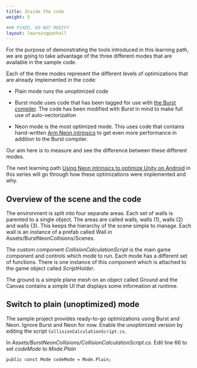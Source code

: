 ```yaml
---
title: Inside the code
weight: 5

### FIXED, DO NOT MODIFY
layout: learningpathall
---
```


For the purpose of demonstrating the tools introduced in this learning path, we are going to take advantage of the three different modes that are available in the sample code.

Each of the three modes represent the different levels of optimizations that are already implemented in the code:

- Plain mode runs the unoptimized code

- Burst mode uses code that has been tagged for use with [the Burst compiler](https://docs.unity3d.com/Manual/com.unity.burst.html). The code has been modified with Burst in mind to make full use of auto-vectorization

- Neon mode is the most optimized mode. This uses code that contains hand-written [Arm Neon intrinsics](https://www.arm.com/technologies/neon) to get even more performance in addition to the Burst compiler.

Our aim here is to measure and see the difference between these different modes.

The next learning path [Using Neon intrinsics to optimize Unity on Android](/learning-paths/mobile-graphics-and-gaming/using-neon-intrinsics-to-optimize-unity-on-android) in this series will go through how these optimizations were implemented and why.

## Overview of the scene and the code
The environment is split into four separate areas. Each set of walls is parented to a single object. The areas are called walls, walls (1), walls (2) and walls (3). This keeps the hierarchy of the scene simple to manage. Each wall is an instance of a prefab called Wall in Assets/BurstNeonCollisions/Scenes.

The custom component _CollisionCalculationScript_ is the main game component and controls which mode to run. Each mode has a different set of functions. There is one instance of this component which is attached to the game object called _ScriptHolder_.

The ground is a simple plane mesh on an object called Ground and the Canvas contains a simple UI that displays some information at runtime.

## Switch to plain (unoptimized) mode
The sample project provides ready-to-go optimizations using Burst and Neon. Ignore Burst and Neon for now. Enable the unoptimized version by editing the script `CollisionCalculationScript.cs`.

In _Assets/BurstNeonCollisions/CollisionCalculationScript.cs_. Edit line 66 to set _codeMode_ to _Mode.Plain_

```
public const Mode codeMode = Mode.Plain;
```
